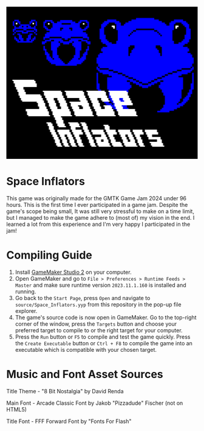 ![banner.png](art/banner.png)

# Space Inflators

This game was originally made for the GMTK Game Jam 2024 under 96 hours. This is the first time I ever participated in a game jam. Despite the game's scope being small, It was still very stressful to make on a time limit, but I managed to make the game adhere to (most of) my vision in the end. I learned a lot from this experience and I'm very happy I participated in the jam!

# Compiling Guide

1) Install [GameMaker Studio 2](https://gamemaker.io/en/download) on your computer.
2) Open GameMaker and go to `File > Preferences > Runtime Feeds > Master` and make sure runtime version `2023.11.1.160` is installed and running.
3) Go back to the `Start Page`, press `Open` and navigate to `source/Space_Inflators.yyp` from this repository in the pop-up file explorer.
4) The game's source code is now open in GameMaker. Go to the top-right corner of the window, press the `Targets` button and choose your preferred target to compile to or the right target for your computer.
5) Press the `Run` button or `F5` to compile and test the game quickly. Press the `Create Executable` button or `Ctrl + F8` to compile the game into an executable which is compatible with your chosen target.

# Music and Font Asset Sources

Title Theme - "8 Bit Nostalgia" by David Renda

Main Font - Arcade Classic Font by Jakob "Pizzadude" Fischer (not on HTML5)

Title Font - FFF Forward Font by "Fonts For Flash"
